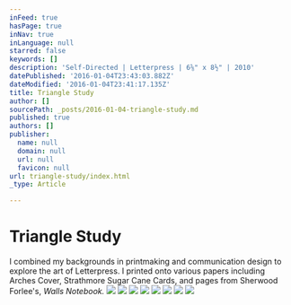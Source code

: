 ```yaml
---
inFeed: true
hasPage: true
inNav: true
inLanguage: null
starred: false
keywords: []
description: 'Self-Directed | Letterpress | 6⅝" x 8½" | 2010'
datePublished: '2016-01-04T23:43:03.882Z'
dateModified: '2016-01-04T23:41:17.135Z'
title: Triangle Study
author: []
sourcePath: _posts/2016-01-04-triangle-study.md
published: true
authors: []
publisher:
  name: null
  domain: null
  url: null
  favicon: null
url: triangle-study/index.html
_type: Article

---
```

# Triangle Study

I combined my backgrounds in printmaking and communication design to explore the art of Letterpress. I printed onto various papers including Arches Cover, Strathmore Sugar Cane Cards, and pages from Sherwood Forlee's, _Walls Notebook._
![](https://s3-us-west-2.amazonaws.com/the-grid-img/p/5bccec608f64f430a8fdc3d4ac02d5afcc96b217.jpg)
![](https://s3-us-west-2.amazonaws.com/the-grid-img/p/e7552743f5b2160d19e3c9e70a4c9c97706c9891.jpg)
![](https://s3-us-west-2.amazonaws.com/the-grid-img/p/f58e0c3c0b26727f52f48ad17c937a38dd175528.jpg)
![](https://s3-us-west-2.amazonaws.com/the-grid-img/p/1f373b3144251f8d105c0950d996258a8c21b14c.jpg)
![](https://s3-us-west-2.amazonaws.com/the-grid-img/p/e8a75edc0a42e3b3256e900c082d6b88bd08967f.jpg)
![](https://s3-us-west-2.amazonaws.com/the-grid-img/p/f980a4ddd884846436e3fe5acdf6703038589cd6.jpg)
![](https://s3-us-west-2.amazonaws.com/the-grid-img/p/9f4541b57358784316cdbab2d465b73d704cd148.jpg)
![](https://s3-us-west-2.amazonaws.com/the-grid-img/p/87deeedbbec1c73ce0abf8aca16fd5e647cc76b3.jpg)